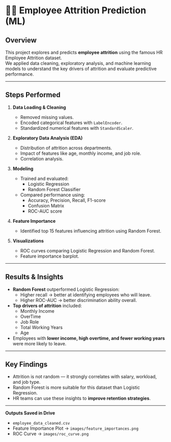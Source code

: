 # 👩‍💼 Employee Attrition Prediction (ML)

##   Overview
This project explores and predicts **employee attrition** using the famous HR Employee Attrition dataset.  
We applied data cleaning, exploratory analysis, and machine learning models to understand the key drivers of attrition and evaluate predictive performance.  

---

##   Steps Performed
1. **Data Loading & Cleaning**
   - Removed missing values.
   - Encoded categorical features with `LabelEncoder`.
   - Standardized numerical features with `StandardScaler`.

2. **Exploratory Data Analysis (EDA)**
   - Distribution of attrition across departments.
   - Impact of features like age, monthly income, and job role.
   - Correlation analysis.

3. **Modeling**
   - Trained and evaluated:
     - Logistic Regression  
     - Random Forest Classifier
   - Compared performance using:
     - Accuracy, Precision, Recall, F1-score
     - Confusion Matrix
     - ROC-AUC score

4. **Feature Importance**
   - Identified top 15 features influencing attrition using Random Forest.

5. **Visualizations**
   - ROC curves comparing Logistic Regression and Random Forest.  
   - Feature importance barplot.  

---

##  Results & Insights
- **Random Forest** outperformed Logistic Regression:
  - Higher recall → better at identifying employees who will leave.
  - Higher ROC-AUC → better discrimination ability overall.
- **Top drivers of attrition** included:
  - Monthly Income  
  - OverTime  
  - Job Role  
  - Total Working Years  
  - Age  
- Employees with **lower income, high overtime, and fewer working years** were more likely to leave.

---

##  Key Findings
- Attrition is not random — it strongly correlates with salary, workload, and job type.  
- Random Forest is more suitable for this dataset than Logistic Regression.  
- HR teams can use these insights to **improve retention strategies**.

---



  **Outputs Saved in Drive**
- `employee_data_cleaned.csv`  
- Feature Importance Plot → `images/feature_importances.png`  
- ROC Curve → `images/roc_curve.png`  

